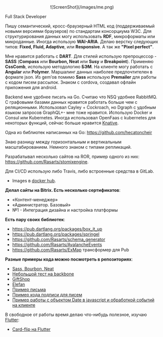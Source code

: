 <p style="text-align:center"> ![ScreenShot](/images/me.png) </p>

<span style="text-align:center">Full Stack Developer</span><br>

        
Пишу семантический, кросс-браузерный HTML код (поддерживаемый новыми версиями браузеров) по стандартам консорциума W3C. Для структурирования данных могу использовать <b>RDF</b>, микроформаты или микроданные. Иногда использую <b>WAI-ARIA</b>. Делаю верстку следующих типов: <b>Fixed, Fluid, Adaptive</b>, или <b>Responsive</b>. А так же <b>"Pixel perfect"</b>.

Мне нравится работать с <b>DART</b>. Для стилей использую препроцессор - <b>SASS</b> (<b>Compass</b> или <b>Bourbon, Neat</b> или <b>Susy</b> и <b>Breakpoint</b>). Применяю <b>CssComb</b>, использую методологию <b>БЭМ</b>. На клиенте могу работать с <b>Angular</b> или <b>Polymer</b>. Маршалинг данных наиболее предпочтителен в формате json. Из gem’ов помимо <b>Sass</b> использую <b>Premailer</b> для работы с кодом писем рассылок. Знаком с cordova, создавал офлайн приложения для android.

Backend мне удобнее писать на Go. Считаю что NSQ удобнее RabbitMQ. С графовыми базами данных нравится работать больше чем с реляционными. Использовал Cayley + Cockroach, но Dgraph с удобным языком запросов GraphQL+- мне тоже нравится. Использую Docker и Consul или Kubernetes. Иногда использовал OpenFaas с kubernetes для некоторых функций, сейчас больше нравится <a href="https://cloud.google.com/knative/">Knative</a>.

Одна из библиотек написанных на Go: https://github.com/hecatoncheir

Знаю разницу между горизонтальным и вертикальным масштабированием. Немного знаком с типами репликаций.

Разрабатывал несколько сайтов на ROR, пример одного из них: https://github.com/Rasarts/stomixengine.

Для CI/CD использую либо Travis, либо встроенные средства в GitLab. 

- Images в <a href="https://hub.docker.com/u/rasart">docker hub</a>.

<b>Делал сайты на Bitrix. Есть несколько сертификатов</b>:

- «Контент-менеджер»
- «Администратор. Базовый»
- №1 - Интеграция дизайна и настройка платформы

<b>Есть пару своих библиотек</b>:

- https://pub.dartlang.org/packages/box_it_up
- https://pub.dartlang.org/packages/springel
- https://github.com/Rasarts/schema_generator
- https://github.com/Rasarts/AvalancheEvents
- https://github.com/Rasarts/ExMap трансформер для Pub

<b>Разные примеры кода можно посмотреть в репозиториях</b>:

- <a href="https://github.com/Rasarts/ecm/tree/source">Sass, Bourbon, Neat</a>
- <a href="https://github.com/Rasarts/test-app-backbone.git">Небольшой тест на backbone</a>
- <a href="https://github.com/Rasarts/giftshop/tree/source">GiftShop</a>
- <a href="https://github.com/Rasarts/Elefan/tree/source">Elefan</a>
- <a href="https://github.com/Rasarts/mail_test">Пример письма</a>
- <a href="https://github.com/Rasarts/salonbravo_email_signature">Пример кода подписи для писем</a>
- <a href="https://github.com/Rasarts/TimeForTest">Пример работы с объектом Date в javascript и обработкой событий на клиенте</a>

В свободное от работы время делаю что-нибудь полезное, изучаю <a href="https://flutter.io/">Flutter</a>:

-  <a href="https://github.com/Rasarts/flutter-card-flip">Card-flip на Flutter</a>
